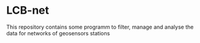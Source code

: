 LCB-net
=======

This repository contains some programm to filter, manage and analyse the data for networks of geosensors stations 
